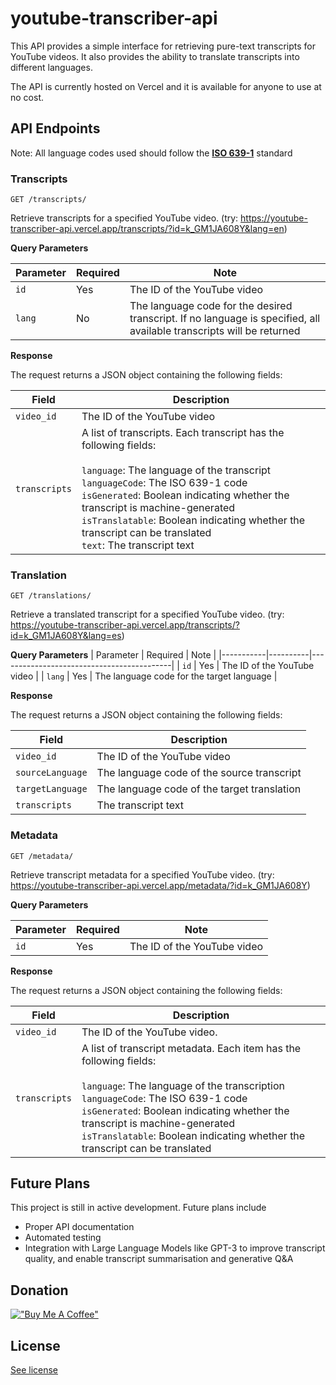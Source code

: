 # youtube-transcriber-api
 
This API provides a simple interface for retrieving pure-text transcripts for YouTube videos. It also provides the ability to translate transcripts into different languages.

The API is currently hosted on Vercel and it is available for anyone to use at no cost.

## API Endpoints

Note: All language codes used should follow the **[ISO 639-1](https://www.w3schools.com/tags/ref_language_codes.asp)** standard 

### Transcripts

```
GET /transcripts/
```

Retrieve transcripts for a specified YouTube video.
(try: https://youtube-transcriber-api.vercel.app/transcripts/?id=k_GM1JA608Y&lang=en)

**Query Parameters**

| Parameter | Required | Note                                                                                                                   |
|-----------|----------|------------------------------------------------------------------------------------------------------------------------|
| `id`      | Yes      | The ID of the YouTube video                                                                                            |
| `lang`    | No       | The language code for the desired transcript. If no language is specified, all available transcripts will be returned  |


**Response**

The request returns a JSON object containing the following fields:

| Field         | Description                                                                                                                                                                                                                                                 |
|---------------|-------------------------------------------------------------------------------------------------------------------------------------------------------------------------------------------------------------------------------------------------------------|
| `video_id`    | The ID of the YouTube video                                                                                                                                                                                                                                 |
| `transcripts` | A list of transcripts. Each transcript has the following fields:<br><br>`language`: The language of the transcript<br>`languageCode`: The ISO 639-1 code<br>`isGenerated`: Boolean indicating whether the transcript is machine-generated <br>`isTranslatable`: Boolean indicating whether the transcript can be translated<br>`text`: The transcript text                                                                                                                                                              |


### Translation

```
GET /translations/
```

Retrieve a translated transcript for a specified YouTube video.
(try: https://youtube-transcriber-api.vercel.app/transcripts/?id=k_GM1JA608Y&lang=es)

**Query Parameters**
| Parameter | Required | Note                                      |
|-----------|----------|-------------------------------------------|
| `id`      | Yes      | The ID of the YouTube video               |
| `lang`    | Yes      | The language code for the target language |

**Response**

The request returns a JSON object containing the following fields:

| Field            | Description                                 |
|------------------|---------------------------------------------|
| `video_id`       | The ID of the YouTube video                 |
| `sourceLanguage` | The language code of the source transcript  |
| `targetLanguage` | The language code of the target translation |
| `transcripts`    | The transcript text                         |


### Metadata

```
GET /metadata/
```

Retrieve transcript metadata for a specified YouTube video.
(try: https://youtube-transcriber-api.vercel.app/metadata/?id=k_GM1JA608Y)

**Query Parameters**

| Parameter | Required | Note                        |
|-----------|----------|-----------------------------|
| `id`      | Yes      | The ID of the YouTube video |


**Response**

The request returns a JSON object containing the following fields:

| Field          | Description                                                                                                       |
|----------------|-------------------------------------------------------------------------------------------------------------------|
| `video_id`     | The ID of the YouTube video.                                                                                      |
| `transcripts`  | A list of transcript metadata. Each item has the following fields:<br><br>`language`: The language of the transcription<br>`languageCode`: The ISO 639-1 code<br>`isGenerated`: Boolean indicating whether the transcript is machine-generated <br>`isTranslatable`: Boolean indicating whether the transcript can be translated |


## Future Plans
This project is still in active development. Future plans include
- Proper API documentation
- Automated testing
- Integration with Large Language Models like GPT-3 to improve transcript quality, and enable transcript summarisation and generative Q&A

## Donation
[!["Buy Me A Coffee"](https://www.buymeacoffee.com/assets/img/custom_images/orange_img.png)](https://www.buymeacoffee.com/mjzhang)

## License
[See license](https://github.com/mongj/youtube-transcriber-api/blob/main/LICENSE)
